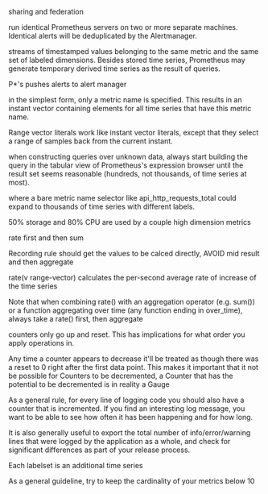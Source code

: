 sharing and federation

run identical Prometheus servers on two or more separate machines. Identical alerts will be deduplicated by the Alertmanager.

streams of timestamped values belonging to the same metric and the same set of labeled dimensions. Besides stored time series, Prometheus may generate temporary derived time series as the result of queries.

P*'s pushes alerts to alert manager

in the simplest form, only a metric name is specified. This results in an instant vector containing elements for all time series that have this metric name.

Range vector literals work like instant vector literals, except that they select a range of samples back from the current instant.

when constructing queries over unknown data, always start building the query in the tabular view of Prometheus's expression browser until the result set seems reasonable (hundreds, not thousands, of time series at most).

where a bare metric name selector like api_http_requests_total could expand to thousands of time series with different labels.

50% storage and 80% CPU are used by a couple high dimension metrics

rate first and then sum

Recording rule should get the values to be calced directly, AVOID mid result and then aggregate

rate(v range-vector) calculates the per-second average rate of increase of the time series 

Note that when combining rate() with an aggregation operator (e.g. sum()) or a function aggregating over time (any function ending in over_time), always take a rate() first, then aggregate

counters only go up and reset. This has implications for what order you apply operations in.

 Any time a counter appears to decrease it'll be treated as though there was a reset to 0 right after the first data point. This makes it important that it not be possible for Counters to be decremented, a Counter that has the potential to be decremented is in reality a Gauge

As a general rule, for every line of logging code you should also have a counter that is incremented. If you find an interesting log message, you want to be able to see how often it has been happening and for how long.

It is also generally useful to export the total number of info/error/warning lines that were logged by the application as a whole, and check for significant differences as part of your release process.

Each labelset is an additional time series

As a general guideline, try to keep the cardinality of your metrics below 10
